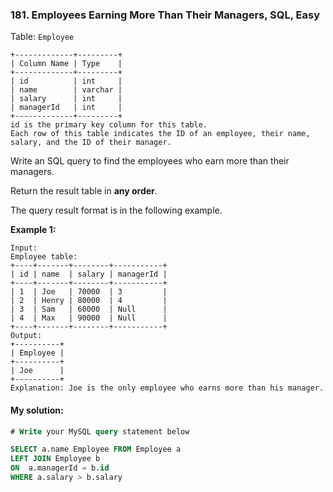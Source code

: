 ### 181. Employees Earning More Than Their Managers, SQL, Easy

Table: `Employee`

```
+-------------+---------+
| Column Name | Type    |
+-------------+---------+
| id          | int     |
| name        | varchar |
| salary      | int     |
| managerId   | int     |
+-------------+---------+
id is the primary key column for this table.
Each row of this table indicates the ID of an employee, their name, salary, and the ID of their manager.
```

 

Write an SQL query to find the employees who earn more than their managers.

Return the result table in **any order**.

The query result format is in the following example.

 

**Example 1:**

```
Input: 
Employee table:
+----+-------+--------+-----------+
| id | name  | salary | managerId |
+----+-------+--------+-----------+
| 1  | Joe   | 70000  | 3         |
| 2  | Henry | 80000  | 4         |
| 3  | Sam   | 60000  | Null      |
| 4  | Max   | 90000  | Null      |
+----+-------+--------+-----------+
Output: 
+----------+
| Employee |
+----------+
| Joe      |
+----------+
Explanation: Joe is the only employee who earns more than his manager.
```

#### My solution:
```SQL
# Write your MySQL query statement below

SELECT a.name Employee FROM Employee a
LEFT JOIN Employee b
ON  a.managerId = b.id  
WHERE a.salary > b.salary


```


